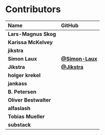 # Contributors

| Name                  | GitHub                                           |
| :-------------------- | :----------------------------------------------- |
| **Lars-Magnus Skog**  |                                                  |
| **Karissa McKelvey**  |                                                  |
| **jikstra**           |                                                  |
| **Simon Laux**        | [**@Simon-Laux**](https://github.com/Simon-Laux) |
| **Jikstra**           | [**@Jikstra**](https://github.com/Jikstra)       |
| **holger krekel**     |                                                  |
| **jankass**           |                                                  |
| **B. Petersen**       |                                                  |
| **Oliver Bestwalter** |                                                  |
| **alfaslash**         |                                                  |
| **Tobias Mueller**    |                                                  |
| **substack**          |                                                  |
